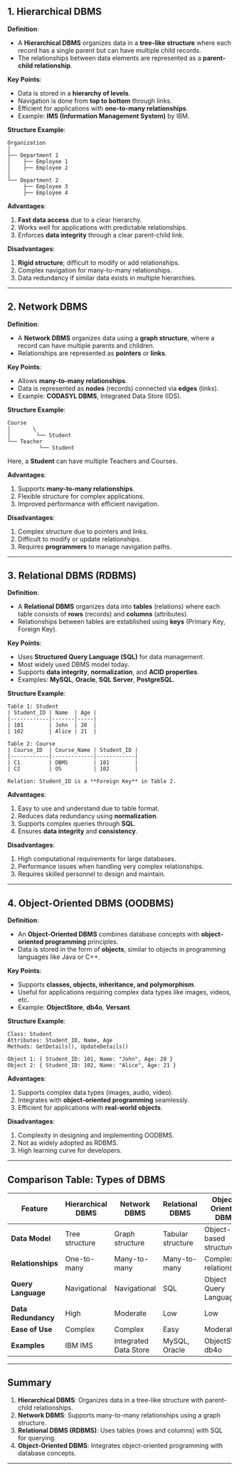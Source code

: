 


## **1. Hierarchical DBMS**  
**Definition**:  
- A **Hierarchical DBMS** organizes data in a **tree-like structure** where each record has a single parent but can have multiple child records.  
- The relationships between data elements are represented as a **parent-child relationship**.

**Key Points**:  
- Data is stored in a **hierarchy of levels**.  
- Navigation is done from **top to bottom** through links.  
- Efficient for applications with **one-to-many relationships**.  
- Example: **IMS (Information Management System)** by IBM.  

**Structure Example**:  
```
Organization  
│  
├── Department 1  
│    ├── Employee 1  
│    ├── Employee 2  
│  
└── Department 2  
     ├── Employee 3  
     ├── Employee 4  
```

**Advantages**:  
1. **Fast data access** due to a clear hierarchy.  
2. Works well for applications with predictable relationships.  
3. Enforces **data integrity** through a clear parent-child link.  

**Disadvantages**:  
1. **Rigid structure**; difficult to modify or add relationships.  
2. Complex navigation for many-to-many relationships.  
3. Data redundancy if similar data exists in multiple hierarchies.

---

## **2. Network DBMS**  
**Definition**:  
- A **Network DBMS** organizes data using a **graph structure**, where a record can have multiple parents and children.  
- Relationships are represented as **pointers** or **links**.

**Key Points**:  
- Allows **many-to-many relationships**.  
- Data is represented as **nodes** (records) connected via **edges** (links).  
- Example: **CODASYL DBMS**, Integrated Data Store (IDS).  

**Structure Example**:  
```
Course  
│       \  
│        └── Student  
└── Teacher  
          └── Student  
```
Here, a **Student** can have multiple Teachers and Courses.

**Advantages**:  
1. Supports **many-to-many relationships**.  
2. Flexible structure for complex applications.  
3. Improved performance with efficient navigation.  

**Disadvantages**:  
1. Complex structure due to pointers and links.  
2. Difficult to modify or update relationships.  
3. Requires **programmers** to manage navigation paths.

---

## **3. Relational DBMS (RDBMS)**  
**Definition**:  
- A **Relational DBMS** organizes data into **tables** (relations) where each table consists of **rows** (records) and **columns** (attributes).  
- Relationships between tables are established using **keys** (Primary Key, Foreign Key).

**Key Points**:  
- Uses **Structured Query Language (SQL)** for data management.  
- Most widely used DBMS model today.  
- Supports **data integrity**, **normalization**, and **ACID properties**.  
- Examples: **MySQL**, **Oracle**, **SQL Server**, **PostgreSQL**.  

**Structure Example**:  
```text
Table 1: Student  
| Student_ID | Name  | Age |  
|------------|-------|-----|  
| 101        | John  | 20  |  
| 102        | Alice | 21  |  

Table 2: Course  
| Course_ID  | Course_Name | Student_ID |  
|------------|-------------|------------|  
| C1         | DBMS        | 101        |  
| C2         | OS          | 102        |  

Relation: Student_ID is a **Foreign Key** in Table 2.
```

**Advantages**:  
1. Easy to use and understand due to table format.  
2. Reduces data redundancy using **normalization**.  
3. Supports complex queries through **SQL**.  
4. Ensures **data integrity** and **consistency**.  

**Disadvantages**:  
1. High computational requirements for large databases.  
2. Performance issues when handling very complex relationships.  
3. Requires skilled personnel to design and maintain.  

---

## **4. Object-Oriented DBMS (OODBMS)**  
**Definition**:  
- An **Object-Oriented DBMS** combines database concepts with **object-oriented programming** principles.  
- Data is stored in the form of **objects**, similar to objects in programming languages like Java or C++.

**Key Points**:  
- Supports **classes, objects, inheritance, and polymorphism**.  
- Useful for applications requiring complex data types like images, videos, etc.  
- Example: **ObjectStore**, **db4o**, **Versant**.  

**Structure Example**:  
```text
Class: Student  
Attributes: Student_ID, Name, Age  
Methods: GetDetails(), UpdateDetails()  

Object 1: { Student_ID: 101, Name: "John", Age: 20 }  
Object 2: { Student_ID: 102, Name: "Alice", Age: 21 }  
```

**Advantages**:  
1. Supports complex data types (images, audio, video).  
2. Integrates with **object-oriented programming** seamlessly.  
3. Efficient for applications with **real-world objects**.  

**Disadvantages**:  
1. Complexity in designing and implementing OODBMS.  
2. Not as widely adopted as RDBMS.  
3. High learning curve for developers.  

---

## **Comparison Table: Types of DBMS**

| **Feature**           | **Hierarchical DBMS** | **Network DBMS**      | **Relational DBMS**   | **Object-Oriented DBMS** |
|-----------------------|----------------------|-----------------------|-----------------------|--------------------------|
| **Data Model**        | Tree structure       | Graph structure       | Tabular structure     | Object-based structure   |
| **Relationships**     | One-to-many          | Many-to-many          | Many-to-many          | Complex relationships    |
| **Query Language**    | Navigational         | Navigational          | SQL                   | Object Query Language    |
| **Data Redundancy**   | High                 | Moderate              | Low                   | Low                      |
| **Ease of Use**       | Complex              | Complex               | Easy                  | Moderate                 |
| **Examples**          | IBM IMS              | Integrated Data Store | MySQL, Oracle         | ObjectStore, db4o        |

---

## **Summary**  
1. **Hierarchical DBMS**: Organizes data in a tree-like structure with parent-child relationships.  
2. **Network DBMS**: Supports many-to-many relationships using a graph structure.  
3. **Relational DBMS (RDBMS)**: Uses tables (rows and columns) with SQL for querying.  
4. **Object-Oriented DBMS**: Integrates object-oriented programming with database concepts.  

---
